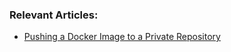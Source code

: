 ### Relevant Articles:

- [Pushing a Docker Image to a Private Repository](https://www.baeldung.com/ops/docker-push-image-to-private-repository)
